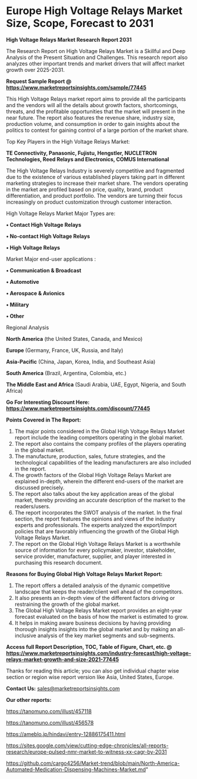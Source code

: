   # Europe High Voltage Relays Market Size, Scope, Forecast to 2031

<strong>High Voltage Relays Market Research Report 2031</strong>

The Research Report on High Voltage Relays Market is a Skillful and Deep Analysis of the Present Situation and Challenges. This research report also analyzes other important trends and market drivers that will affect market growth over 2025-2031.

<strong>Request Sample Report @ <a href=https://www.marketreportsinsights.com/sample/77445>https://www.marketreportsinsights.com/sample/77445</a></strong>

This High Voltage Relays market report aims to provide all the participants and the vendors will all the details about growth factors, shortcomings, threats, and the profitable opportunities that the market will present in the near future. The report also features the revenue share, industry size, production volume, and consumption in order to gain insights about the politics to contest for gaining control of a large portion of the market share.

Top Key Players in the High Voltage Relays Market:

<strong>TE Connectivity, Panasonic, Fujistu, Hengstler, NUCLETRON Technologies, Reed Relays and Electronics, COMUS International</strong>

The High Voltage Relays Industry is severely competitive and fragmented due to the existence of various established players taking part in different marketing strategies to increase their market share. The vendors operating in the market are profiled based on price, quality, brand, product differentiation, and product portfolio. The vendors are turning their focus increasingly on product customization through customer interaction.

High Voltage Relays Market Major Types are:

<strong>• Contact High Voltage Relays

• No-contact High Voltage Relays

• High Voltage Relays</strong>

Market Major end-user applications :

<strong>• Communication & Broadcast

• Automotive

• Aerospace & Avionics

• Military

• Other</strong>

Regional Analysis

</u><strong><b>North America</b></strong> (the United States, Canada, and Mexico)

<strong><b>Europe </b></strong>(Germany, France, UK, Russia, and Italy)

<strong><b>Asia-Pacific</b></strong> (China, Japan, Korea, India, and Southeast Asia)

<strong><b>South America</b></strong> (Brazil, Argentina, Colombia, etc.)

<strong><b>The Middle East and Africa</b></strong> (Saudi Arabia, UAE, Egypt, Nigeria, and South Africa)

<strong>Go For Interesting Discount Here: <a href=https://www.marketreportsinsights.com/discount/77445>https://www.marketreportsinsights.com/discount/77445</a></strong>

<strong>Points Covered in The Report:</strong>
<ol>
  <li>The major points considered in the Global High Voltage Relays Market report include the leading competitors operating in the global market.</li>
  <li>The report also contains the company profiles of the players operating in the global market.</li>
  <li>The manufacture, production, sales, future strategies, and the technological capabilities of the leading manufacturers are also included in the report.</li>
  <li>The growth factors of the Global High Voltage Relays Market are explained in-depth, wherein the different end-users of the market are discussed precisely.</li>
  <li>The report also talks about the key application areas of the global market, thereby providing an accurate description of the market to the readers/users.</li>
  <li>The report incorporates the SWOT analysis of the market. In the final section, the report features the opinions and views of the industry experts and professionals. The experts analyzed the export/import policies that are favorably influencing the growth of the Global High Voltage Relays Market.</li>
  <li>The report on the Global High Voltage Relays Market is a worthwhile source of information for every policymaker, investor, stakeholder, service provider, manufacturer, supplier, and player interested in purchasing this research document.</li>
</ol>
<strong>Reasons for Buying Global High Voltage Relays Market Report:</strong>

<ol>
  <li>The report offers a detailed analysis of the dynamic competitive landscape that keeps the reader/client well ahead of the competitors.</li>
  <li>It also presents an in-depth view of the different factors driving or restraining the growth of the global market.</li>
  <li>The Global High Voltage Relays Market report provides an eight-year forecast evaluated on the basis of how the market is estimated to grow.</li>
  <li>It helps in making aware business decisions by having providing thorough insights insights into the global market and by making an all-inclusive analysis of the key market segments and sub-segments.</li>
</ol>
<strong>Access full Report Description, TOC, Table of Figure, Chart, etc. @ <a href=https://www.marketreportsinsights.com/industry-forecast/high-voltage-relays-market-growth-and-size-2021-77445>https://www.marketreportsinsights.com/industry-forecast/high-voltage-relays-market-growth-and-size-2021-77445</a></strong>


Thanks for reading this article; you can also get individual chapter wise section or region wise report version like Asia, United States, Europe.

<strong>Contact Us:</strong>
sales@marketreportsinsights.com

<strong>Our other reports:</strong>

<a href=https://tanomuno.com/illust/457118>https://tanomuno.com/illust/457118</a>

<a href=https://tanomuno.com/illust/456578>https://tanomuno.com/illust/456578</a>

<a href=https://ameblo.jp/hindavi/entry-12886175411.html>https://ameblo.jp/hindavi/entry-12886175411.html</a>

<a href=https://sites.google.com/view/cutting-edge-chronicles/all-reports-research/europe-pulsed-nmr-market-to-witness-xx-cagr-by-2031>https://sites.google.com/view/cutting-edge-chronicles/all-reports-research/europe-pulsed-nmr-market-to-witness-xx-cagr-by-2031</a>

<a href=https://github.com/cargo4256/Market-trend/blob/main/North-America-Automated-Medication-Dispensing-Machines-Market.md>https://github.com/cargo4256/Market-trend/blob/main/North-America-Automated-Medication-Dispensing-Machines-Market.md</a>"
